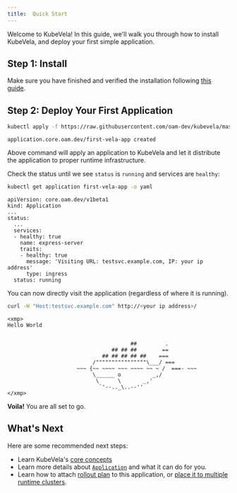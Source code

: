 ```yaml
---
title:  Quick Start
---
```


Welcome to KubeVela! In this guide, we'll walk you through how to install KubeVela, and deploy your first simple application.

## Step 1: Install

Make sure you have finished and verified the installation following [this guide](./install).

## Step 2: Deploy Your First Application

```bash script
kubectl apply -f https://raw.githubusercontent.com/oam-dev/kubevela/master/docs/examples/vela-app.yaml
```
```console
application.core.oam.dev/first-vela-app created
```

Above command will apply an application to KubeVela and let it distribute the application to proper runtime infrastructure.

Check the status until we see `status` is `running` and services are `healthy`:

```bash script
kubectl get application first-vela-app -o yaml
```
```console
apiVersion: core.oam.dev/v1beta1
kind: Application
...
status:
  ...
  services:
  - healthy: true
    name: express-server
    traits:
    - healthy: true
      message: 'Visiting URL: testsvc.example.com, IP: your ip address'
      type: ingress
  status: running
```

You can now directly visit the application (regardless of where it is running).

```bash script
curl -H "Host:testsvc.example.com" http://<your ip address>/
```
```console
<xmp>
Hello World


                                       ##         .
                                 ## ## ##        ==
                              ## ## ## ## ##    ===
                           /""""""""""""""""\___/ ===
                      ~~~ {~~ ~~~~ ~~~ ~~~~ ~~ ~ /  ===- ~~~
                           \______ o          _,/
                            \      \       _,'
                             `'--.._\..--''
</xmp>
```
**Voila!** You are all set to go.

## What's Next

Here are some recommended next steps:

- Learn KubeVela's [core concepts](./concepts)
- Learn more details about [`Application`](end-user/application) and what it can do for you.
- Learn how to attach [rollout plan](end-user/scopes/rollout-plan) to this application, or [place it to multiple runtime clusters](end-user/scopes/appdeploy).
